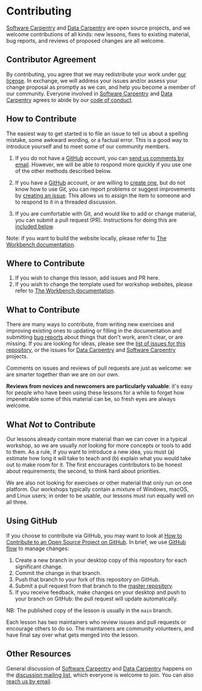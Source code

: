 # Contributing

[Software Carpentry][swc-site] and
[Data Carpentry][dc-site] are open source projects,
and we welcome contributions of all kinds:
new lessons,
fixes to existing material,
bug reports,
and reviews of proposed changes are all welcome.

## Contributor Agreement

By contributing,
you agree that we may redistribute your work under
[our license](LICENSE.md).
In exchange,
we will address your issues and/or assess your change
proposal as promptly as we can,
and help you become a member of our community.
Everyone involved in [Software Carpentry][swc-site]
and [Data Carpentry][dc-site] agrees to abide by our
[code of conduct](CONDUCT.md).

## How to Contribute

The easiest way to get started is to file an issue
to tell us about a spelling mistake,
some awkward wording,
or a factual error.
This is a good way to introduce yourself and to meet
some of our community members.

1. If you do not have a [GitHub][github] account,
   you can [send us comments by email][contact].
   However,
   we will be able to respond more quickly if you
   use one of the other methods described below.

2. If you have a [GitHub][github] account,
   or are willing to [create one][github-join],
   but do not know how to use Git,
   you can report problems or suggest improvements
   by [creating an issue][issues].
   This allows us to assign the item to someone
   and to respond to it in a threaded discussion.

3. If you are comfortable with Git,
   and would like to add or change material,
   you can submit a pull request (PR).
   Instructions for doing this are
   [included below](#using-github).

Note:
if you want to build the website locally,
please refer to [The Workbench documentation][template-doc].

## Where to Contribute

1. If you wish to change this lesson,
   add issues and PR here.
2. If you wish to change the template used for workshop
   websites, please refer to
   [The Workbench documentation][template-doc].

## What to Contribute

There are many ways to contribute,
from writing new exercises and improving existing ones
to updating or filling in the documentation and
submitting [bug reports][issues] about things that
don't work, aren't clear, or are missing.
If you are looking for ideas, please see the
[list of issues for this repository][issues],
or the issues for [Data Carpentry][dc-issues]
and [Software Carpentry][swc-issues] projects.

Comments on issues and reviews of pull requests are
just as welcome: we are smarter together than we are on
our own.

**Reviews from novices and newcomers are particularly
valuable**:
it's easy for people who have been using these lessons
for a while to forget how impenetrable some of this
material can be,
so fresh eyes are always welcome.

## What *Not* to Contribute

Our lessons already contain more material than we can
cover in a typical workshop,
so we are usually *not* looking for more concepts or
tools to add to them.
As a rule,
if you want to introduce a new idea,
you must (a) estimate how long it will take to teach
and (b) explain what you would take out to make room
for it.
The first encourages contributors to be honest about
requirements;
the second, to think hard about priorities.

We are also not looking for exercises or other material
that only run on one platform.
Our workshops typically contain a mixture of Windows,
macOS, and Linux users;
in order to be usable,
our lessons must run equally well on all three.

## Using GitHub

If you choose to contribute via GitHub,
you may want to look at
[How to Contribute to an Open Source Project on GitHub][how-contribute].
In brief, we use [GitHub flow][github-flow] to manage
changes:

1. Create a new branch in your desktop copy of this
   repository for each significant change.
2. Commit the change in that branch.
3. Push that branch to your fork of this repository on
   GitHub.
4. Submit a pull request from that branch to the
   [master repository][repo].
5. If you receive feedback,
   make changes on your desktop and push to your branch
   on GitHub:
   the pull request will update automatically.

NB: The published copy of the lesson is usually in the
`main` branch.

Each lesson has two maintainers who review issues and
pull requests or encourage others to do so.
The maintainers are community volunteers,
and have final say over what gets merged into the
lesson.

## Other Resources

General discussion of [Software Carpentry][swc-site]
and [Data Carpentry][dc-site] happens on the
[discussion mailing list][discuss-list],
which everyone is welcome to join.
You can also [reach us by email][contact].

[contact]: mailto:admin@software-carpentry.org
[dc-issues]: https://github.com/issues?q=user%3Adatacarpentry
[dc-site]: http://datacarpentry.org/
[discuss-list]: http://lists.software-carpentry.org/listinfo/discuss
[github]: http://github.com
[github-flow]: https://guides.github.com/introduction/flow/
[github-join]: https://github.com/join
[how-contribute]: https://egghead.io/series/how-to-contribute-to-an-open-source-project-on-github
[issues]: https://github.com/swcarpentry/shell-novice/issues/
[repo]: https://github.com/swcarpentry/shell-novice/
[swc-issues]: https://github.com/issues?q=user%3Aswcarpentry
[swc-site]: http://software-carpentry.org/
[template-doc]: https://carpentries.github.io/workbench/
